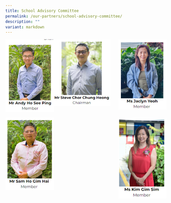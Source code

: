 ```yaml
---
title: School Advisory Committee
permalink: /our-partners/school-advisory-committee/
description: ""
variant: markdown
---
```

<img src="/images/sac11.jpg" style="width:35%">

<img src="/images/sac2.jpg" style="width:30%" align="left">
<img src="/images/sac3.jpg" style="width:30%" align="right">
<br clear="left"><br>

<img src="/images/sac4.jpg" style="width:30%" align="left">
<img src="/images/sac5.jpg" style="width:30%" align="right">
<br clear="left"><br>
